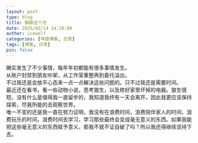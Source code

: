 ```yaml
---
layout: post
type: blog
title: 聊聊这个月
date: 2025/02/14 14:10:00
author: icewolf
categories: [咩狼博客, 日常]
tags: [博客, 日常]
pin: false
---
```


确实发生了不少事情，每年年初都能有很多事情发生。  
从账户封禁到朋友吵架，从工作室重整再到委托溢出。  
不过我还是会放平心态来一点一点解决这些问题的。只不过我还是需要时间。  
最近还在看书，看一些动物小说，思考狼生，以及修好家里坏掉的电器。狼生很短，没有什么是值得我一直留步的，我知道我终有一天会离开，因此我更应该保持探索，尽我所能的去观察世界。  
唯一不变的还是我一直在努力证明，我没有在浪费时间，浪费陪伴家人的时间，浪费玩乐的时间，浪费时间去学习，学习那些最终会变成毫无意义的东西。如果我能把这些毫无意义的东西赋予意义，那我不就不证自破了吗？所以我还得继续坚持下去。
